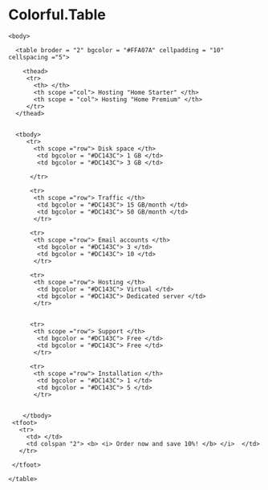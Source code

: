 # Colorful.Table
<html> 
     <head>
      <title> Tables </title>
     </head>

    <body>

      <table broder = "2" bgcolor = "#FFA07A" cellpadding = "10" cellspacing ="5"> 

        <thead> 
         <tr>
           <th> </th>
           <th scope ="col"> Hosting "Home Starter" </th>
           <th scope = "col"> Hosting "Home Premium" </th>
         </tr> 
      </thead>


      <tbody>
         <tr>
           <th scope ="row"> Disk space </th> 
            <td bgcolor = "#DC143C"> 1 GB </td>
            <td bgcolor = "#DC143C"> 3 GB </td> 
           
          </tr>

          <tr> 
           <th scope ="row"> Traffic </th>     
            <td bgcolor = "#DC143C"> 15 GB/month </td>
            <td bgcolor = "#DC143C"> 50 GB/month </td>
           </tr>    

          <tr> 
           <th scope ="row"> Email accounts </th>     
            <td bgcolor = "#DC143C"> 3 </td>
            <td bgcolor = "#DC143C"> 10 </td>
           </tr>        

          <tr> 
           <th scope ="row"> Hosting </th>     
            <td bgcolor = "#DC143C"> Virtual </td>
            <td bgcolor = "#DC143C"> Dedicated server </td>
           </tr>        


          <tr> 
           <th scope ="row"> Support </th>     
            <td bgcolor = "#DC143C"> Free </td>
            <td bgcolor = "#DC143C"> Free </td>
           </tr>     

          <tr> 
           <th scope ="row"> Installation </th>     
            <td bgcolor = "#DC143C"> 1 </td>
            <td bgcolor = "#DC143C"> 5 </td>
           </tr>             


        </tbody> 
     <tfoot>
       <tr>
         <td> </td>
         <td colspan "2"> <b> <i> Order now and save 10%! </b> </i>  </td>
       </tr>

     </tfoot>

    </table>

   </body>

 </html> 
